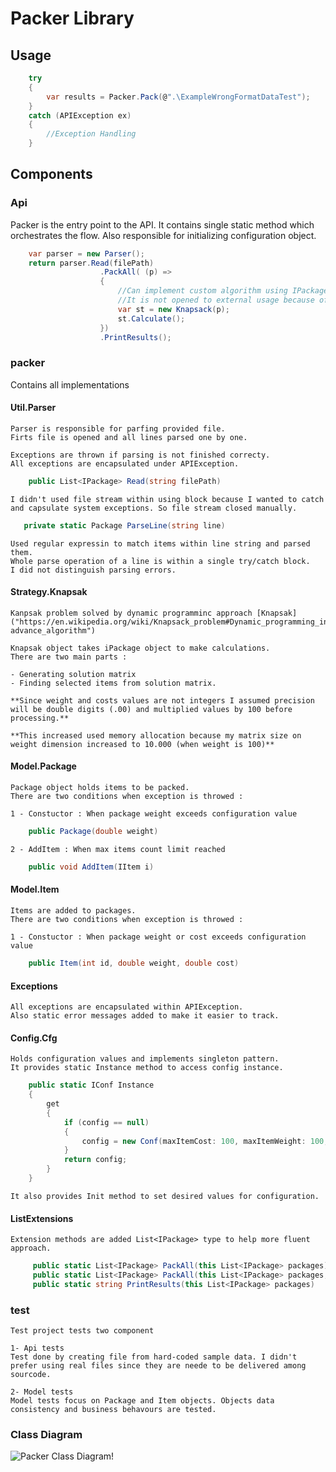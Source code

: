 # Packer Library

## Usage

``` csharp
    try
    {
        var results = Packer.Pack(@".\ExampleWrongFormatDataTest");
    }
    catch (APIException ex)
    { 
        //Exception Handling
    }
```

## Components

### Api

Packer is the entry point to the API. 
It contains single static method which orchestrates the flow.
Also responsible for initializing configuration object.

``` csharp
    var parser = new Parser();
    return parser.Read(filePath)
                    .PackAll( (p) => 
                    {
                        //Can implement custom algorithm using IPackage object.
                        //It is not opened to external usage because of project requirements
                        var st = new Knapsack(p);
                        st.Calculate();
                    })
                    .PrintResults();    

```
### packer

Contains all implementations

#### Util.Parser
    Parser is responsible for parfing provided file.
    Firts file is opened and all lines parsed one by one.

    Exceptions are thrown if parsing is not finished correcty.
    All exceptions are encapsulated under APIException.

``` csharp
    public List<IPackage> Read(string filePath)
```
    I didn't used file stream within using block because I wanted to catch and capsulate system exceptions. So file stream closed manually.

``` csharp
   private static Package ParseLine(string line)
```
    Used regular expressin to match items within line string and parsed them.
    Whole parse operation of a line is within a single try/catch block.
    I did not distinguish parsing errors. 

#### Strategy.Knapsak

    Kanpsak problem solved by dynamic programminc approach [Knapsak]("https://en.wikipedia.org/wiki/Knapsack_problem#Dynamic_programming_in-advance_algorithm")

    Knapsak object takes iPackage object to make calculations.
    There are two main parts :

    - Generating solution matrix
    - Finding selected items from solution matrix.

    **Since weight and costs values are not integers I assumed precision will be double digits (.00) and multiplied values by 100 before processing.**

    **This increased used memory allocation because my matrix size on weight dimension increased to 10.000 (when weight is 100)**


#### Model.Package

    Package object holds items to be packed. 
    There are two conditions when exception is throwed :

    1 - Constuctor : When package weight exceeds configuration value
``` csharp
    public Package(double weight)
```
    2 - AddItem : When max items count limit reached
``` csharp
    public void AddItem(IItem i)
```

#### Model.Item

    Items are added to packages. 
    There are two conditions when exception is throwed :
    
    1 - Constuctor : When package weight or cost exceeds configuration value
``` csharp
    public Item(int id, double weight, double cost)
```

#### Exceptions

    All exceptions are encapsulated within APIException.
    Also static error messages added to make it easier to track.

#### Config.Cfg
    Holds configuration values and implements singleton pattern.
    It provides static Instance method to access config instance.

``` csharp
    public static IConf Instance
    {
        get
        {
            if (config == null)
            {
                config = new Conf(maxItemCost: 100, maxItemWeight: 100, maxPackageWeight: 100, maxItemCount: 15);
            }
            return config;
        }
    }
```
    It also provides Init method to set desired values for configuration.


#### ListExtensions

    Extension methods are added List<IPackage> type to help more fluent approach.

``` csharp
     public static List<IPackage> PackAll(this List<IPackage> packages)
     public static List<IPackage> PackAll(this List<IPackage> packages, Action<IPackage> f)
     public static string PrintResults(this List<IPackage> packages)
``` 

### test

    Test project tests two component

    1- Api tests
    Test done by creating file from hard-coded sample data. I didn't prefer using real files since they are neede to be delivered among sourcode.

    2- Model tests
    Model tests focus on Package and Item objects. Objects data consistency and business behavours are tested.

### Class Diagram

![Packer Class Diagram!](
http://www.plantuml.com/plantuml/png/jLZDRXit4BxxAOYSP4W6qWAzB1mrRc8NGYDOI0puKFH0BqSI4Iufa9Gb8_MxboEEY1rfjRPRrAVT-VdupS_CqleOelHntPYpsiWGn1H2a0i8ul8oQQAknsFnuqoalw7uaINFOYgtamZDFUZ5CefAXEYrNOWFuXs9t5n8AtIo4R2j4oIgZMvq3EzEW7roWKEXuDy0SP3aRLqKKYdHE0yYBfEaaLlTh1iXZN4RK3ly8A9BMX0hMNzF6UY2dsKL1XcNx9pVt5PiSkmr7Va0hHFff5FKlsWBC-ankclldMVOKsdcpZSonWIWP9HYe-DIMp7NvfZcJHBUhi0UusJ9PfaCHFHFA8rEU92Aa9wf1wvca-kKx5NKpkwBpuI39dT9bS5_7GbjBVYYhyhJUPTtlt7_KUU9PL6AoxylBfWvHV15XtYzZM13alMsCfRqofW1LJrKw7eveKgFprC6kUID02CnhwvgfFOcq1Hh_0fXRMBeeKR5BOL35VZZ8Elv8XbFFZaxxw8_mFBFP5nIaZkGfqw1kOCGmnwz9Hhi2xUROmzoLpX4UNHQjNJVm40TGNNfxfRURK8fv6IULydl20V-BWtHJ-_VlyeH5qU_6wNmo9FDzoHSFRX7U8Fxr7c8UE8lo2jSAGNgl_YcUeNertLq_kSJE3ixzFYiGoqzlXGe5isXF_Q2Njm-WlTQmRtptqCnEUWdLdQIyRfVRsMpCZ25nlcdpp9AL1SuRdJldLtSxFRPAKlSXE0fHRYqxfTWSQzP5s_SsgfZfXWEKRmG3VkYABT-CC1LkRSwb2LdtNh2NLlKQHkpeZLecDKoQwJ5nq6BKvL1HumCan8Bhc37L-dmyyDPdjZqP6lOdvyMtmBYU7nif-F_GkXWoKmxwi0viPj4dn4Zq0l6wbCCdiye8_Z1s55CMl1pMOEOj9hdHSezPnHrVpmlH_FS9eTmHEuqgudgu389j6zH-U2SOTgPTtDz0gwFViOi4yZ9Kc345wa7x8cl8DMjDK_v0uRYCSDyHNNJeaE_WQvs_cnZO34oeqIbJL8hR4jcU-U-xRviWuwFN2lL5q8hDkARperGTwoO5KyiIGClHV6tyuEXGH94V2GsVE3mE7hP3t__HFIDNby33BixQlX2JmqxkcDNhZnt-4IfBetIcrvD3TJgczE98yW1ozbvdtAK3wXQy6JVssx3ZeORlhxP2vdUqgKtHn_dyRYhQyciizCnxNH8pZozj4Vr3ojN8OdtkqMQUcraXEDlAxV43YVegWmyAMgPL3e-bSJq5r7pHSfQ8MJPdt-r9krGjl9GQxpXKwj-4EcoHZgFb-VYCSekmnBBW6AeA8BIACTv8C0RRSnKHg-tnnghzbE1uR6BLCbpBiJ-ZIzD7ygj7RkdwpxEx_wbDintIA_bNlPAC7w9oI3u7-d0Q0ijDtB0gEXSQYvyFli8Lk7l2Fy0)
